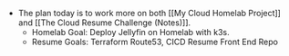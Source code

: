 - The plan today is to work more on both [[My Cloud Homelab Project]] and [[The Cloud Resume Challenge (Notes)]].
	- Homelab Goal: Deploy Jellyfin on Homelab with k3s. 
	- Resume Goals: Terraform Route53, CICD Resume Front End Repo 